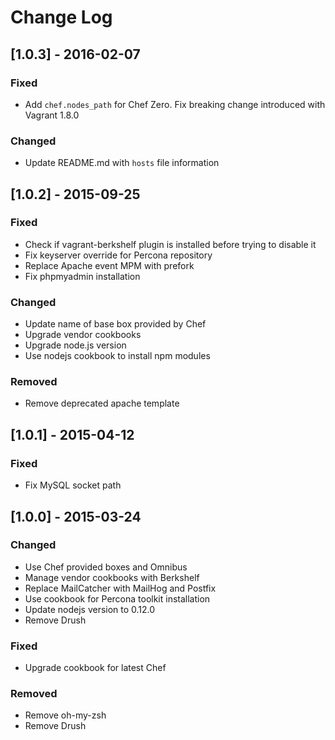 # Change Log

## [1.0.3] - 2016-02-07

### Fixed
- Add `chef.nodes_path` for Chef Zero. Fix breaking change introduced with Vagrant 1.8.0

### Changed
- Update README.md with `hosts` file information

## [1.0.2] - 2015-09-25

### Fixed
- Check if vagrant-berkshelf plugin is installed before trying to disable it
- Fix keyserver override for Percona repository
- Replace Apache event MPM with prefork
- Fix phpmyadmin installation

### Changed
- Update name of base box provided by Chef
- Upgrade vendor cookbooks
- Upgrade node.js version
- Use nodejs cookbook to install npm modules

### Removed
- Remove deprecated apache template

## [1.0.1] - 2015-04-12

### Fixed
- Fix MySQL socket path

## [1.0.0] - 2015-03-24

### Changed
- Use Chef provided boxes and Omnibus
- Manage vendor cookbooks with Berkshelf
- Replace MailCatcher with MailHog and Postfix
- Use cookbook for Percona toolkit installation
- Update nodejs version to 0.12.0
- Remove Drush

### Fixed
- Upgrade cookbook for latest Chef

### Removed
- Remove oh-my-zsh
- Remove Drush

